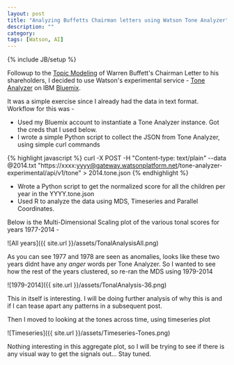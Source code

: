 ```yaml
---
layout: post
title: "Analyzing Buffetts Chairman letters using Watson Tone Analyzer"
description: ""
category: 
tags: [Watson, AI]
---
```

{% include JB/setup %}

Followup to the [Topic Modeling](http://mobileraj.github.io/2015/12/24/Analyzing-Buffet-Chairman-Letters/) of Warren Buffett's Chairman Letter to his shareholders, I decided to use Watson's experimental service - [Tone Analyzer](http://www.ibm.com/smarterplanet/us/en/ibmwatson/developercloud/tone-analyzer.html) on IBM [Bluemix](bluemix.net).

It was a simple exercise since I already had the data in text format. Workflow for this was -

* Used my Bluemix account to instantiate a Tone Analyzer instance. Got the creds that I used below.
* I wrote a simple Python script to collect the JSON from Tone Analyzer, using simple curl commands

{% highlight javascript %}
curl -X POST -H "Content-type: text/plain" --data @2014.txt "https://xxxx:yyyy@gateway.watsonplatform.net/tone-analyzer-experimental/api/v1/tone" > 2014.tone.json
{% endhighlight %}

* Wrote a Python script to get the normalized score for all the children per year in the YYYY.tone.json
* Used R to analyze the data using MDS, Timeseries and Parallel Coordinates.

Below is the Multi-Dimensional Scaling plot of the various tonal scores for years 1977-2014 -

![All years]({{ site.url }}/assets/TonalAnalysisAll.png)

As you can see 1977 and 1978 are seen as anomalies, looks like these two years didnt have any *anger* words per Tone Analyzer. So I wanted to see how the rest of the years clustered, so re-ran the MDS using 1979-2014

![1979-2014]({{ site.url }}/assets/TonalAnalysis-36.png)

This in itself is interesting. I will be doing further analysis of why this is and if I can tease apart any patterns in a subsequent post.

Then I moved to looking at the tones across time, using timeseries plot

![Timeseries]({{ site.url }}/assets/Timeseries-Tones.png)

Nothing interesting in this aggregate plot, so I will be trying to see if there is any visual way to get the signals out...
Stay tuned.
